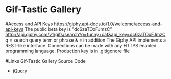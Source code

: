 # Gif-Tastic Gallery
#Access and API Keys
https://giphy.api-docs.io/1.0/welcome/access-and-api-keys
The public beta key is "dc6zaTOxFJmzC”
http://api.giphy.com/v1/gifs/search?q=funny+cat&api_key=dc6zaTOxFJmzC
q = search query term or phrase
& = in addition
The Giphy API implements a REST-like interface.  Connections can be made with any HTTPS enabled programming language.
Production key is in .gitigonore file


#Links
Gif-Tastic Gallery
Source Code
* [jQuery](https://developers.giphy.com/")


